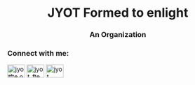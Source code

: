 <h1 align="center">JYOT Formed to enlight</h1>
<h3 align="center">An Organization</h3>

<h3 align="left">Connect with me:</h3>
<p align="left">
<a href="https://fb.com/jyotfte.org" target="blank"><img align="center" src="https://raw.githubusercontent.com/rahuldkjain/github-profile-readme-generator/neutral-icons/src/images/icons/Social/facebook.svg" alt="jyotfte.org" height="30" width="40" /></a>
<a href="https://instagram.com/jyot_fte_" target="blank"><img align="center" src="https://raw.githubusercontent.com/rahuldkjain/github-profile-readme-generator/neutral-icons/src/images/icons/Social/instagram.svg" alt="jyot_fte_" height="30" width="40" /></a>
<a href="https://www.youtube.com/c/jyot formed to enlight" target="blank"><img align="center" src="https://raw.githubusercontent.com/rahuldkjain/github-profile-readme-generator/neutral-icons/src/images/icons/Social/youtube.svg" alt="jyot formed to enlight" height="30" width="40" /></a>
</p>


